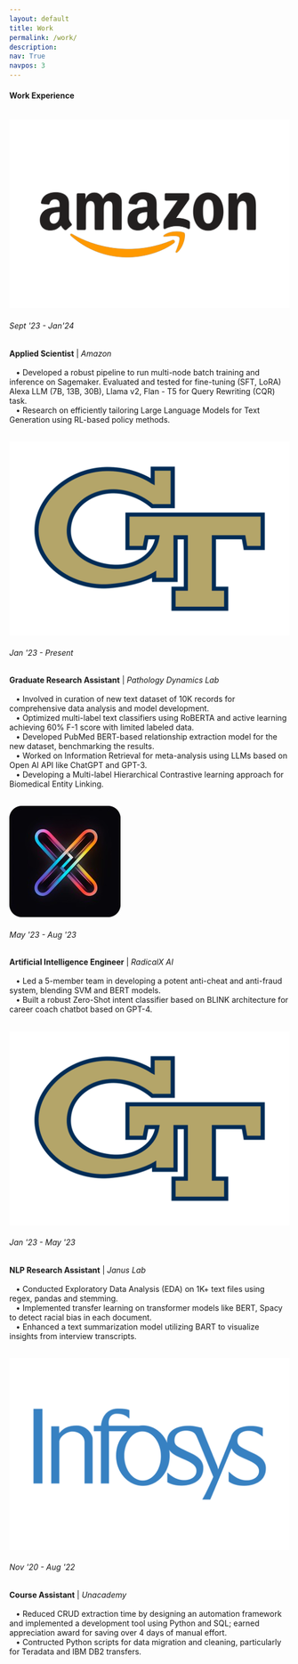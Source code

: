```yaml
---
layout: default
title: Work
permalink: /work/
description: 
nav: True
navpos: 3
---
```


#### Work Experience
<br>
<div class="work">
  
  <div class="work-item vertical-center-text">
    <div class="work-bubble-with-date">
      <img src="/assets/img/work/amazon.png" class="work-bubble" />
      <h6>Sept '23 - Jan'24</h6>
    </div>
    <p class="work-text">
      <strong>Applied Scientist</strong> | <i>Amazon</i> <br/>
      <br>
       &nbsp;&nbsp;&nbsp;&bull; Developed a robust pipeline to run multi-node batch training and inference on Sagemaker. Evaluated and tested for fine-tuning (SFT, LoRA) Alexa LLM (7B, 13B, 30B), Llama v2, Flan - T5 for Query Rewriting (CQR) task.
      <br>
       &nbsp;&nbsp;&nbsp;&bull; Research on efficiently tailoring Large Language Models for Text Generation using RL-based policy methods.
    </p>
    <br>
  </div>

  <div class="work-item vertical-center-text">
    <div class="work-bubble-with-date">
      <img src="/assets/img/work/georgiatech.png" class="work-bubble" />
      <h6>Jan '23 - Present</h6>
    </div>
    <p class="work-text">
      <strong>Graduate Research Assistant</strong> | <i>Pathology Dynamics Lab</i> <br/>
      <br>
       &nbsp;&nbsp;&nbsp;&bull; Involved in curation of new text dataset of 10K records for comprehensive data analysis and model development.
      <br>
       &nbsp;&nbsp;&nbsp;&bull; Optimized multi-label text classifiers using RoBERTA and active learning achieving 60% F-1 score with limited labeled data.
      <br>
       &nbsp;&nbsp;&nbsp;&bull; Developed PubMed BERT-based relationship extraction model for the new dataset, benchmarking the results.
      <br>
       &nbsp;&nbsp;&nbsp;&bull; Worked on Information Retrieval for meta-analysis using LLMs based on Open AI API like ChatGPT and GPT-3.
      <br>
       &nbsp;&nbsp;&nbsp;&bull; Developing a Multi-label Hierarchical Contrastive learning approach for Biomedical Entity Linking.
    </p>
    <br>
  </div>

  <div class="work-item vertical-center-text">
    <div class="work-bubble-with-date">
      <img src="/assets/img/work/radicalx.jpeg" class="work-bubble" />
      <h6>May '23 - Aug '23</h6>
    </div>
    <p class="work-text">
      <strong>Artificial Intelligence Engineer</strong> | <i>RadicalX AI</i> <br/>
        <br>
        &nbsp;&nbsp;&nbsp;&bull; Led a 5-member team in developing a potent anti-cheat and anti-fraud system, blending SVM and BERT models.
        <br>
        &nbsp;&nbsp;&nbsp;&bull; Built a robust Zero-Shot intent classifier based on BLINK architecture for career coach chatbot based on GPT-4.
    </p>
    <br>
  </div>


  <div class="work-item vertical-center-text">
    <div class="work-bubble-with-date">
      <img src="/assets/img/work/georgiatech.png" class="work-bubble" />
      <h6>Jan '23 - May '23</h6>
    </div>
    <p class="work-text">
      <strong>NLP Research Assistant</strong> | <i>Janus Lab</i> <br/>
      <br>
       &nbsp;&nbsp;&nbsp;&bull; Conducted Exploratory Data Analysis (EDA) on 1K+ text files using regex, pandas and stemming.
      <br>
       &nbsp;&nbsp;&nbsp;&bull; Implemented transfer learning on transformer models like BERT, Spacy to detect racial bias in each document.
      <br>
       &nbsp;&nbsp;&nbsp;&bull; Enhanced a text summarization model utilizing BART to visualize insights from interview transcripts.
    </p>
    <br>
  </div>
  

  <div class="work-item vertical-center-text">
    <div class="work-bubble-with-date">
      <img src="/assets/img/work/Infosys.png" class="work-bubble" />
      <h6>Nov '20 - Aug '22</h6>
    </div>
    <p class="work-text">
      <strong>Course Assistant</strong> | <i>Unacademy</i> <br/>
      <br>
       &nbsp;&nbsp;&nbsp;&bull; Reduced CRUD extraction time by designing an automation framework and implemented a development tool using Python and SQL; earned appreciation award for saving over 4 days of manual effort.
      <br>
       &nbsp;&nbsp;&nbsp;&bull; Contructed Python scripts for data migration and cleaning, particularly for Teradata and IBM DB2 transfers.
    </p>
    <br>
  </div>

</div>